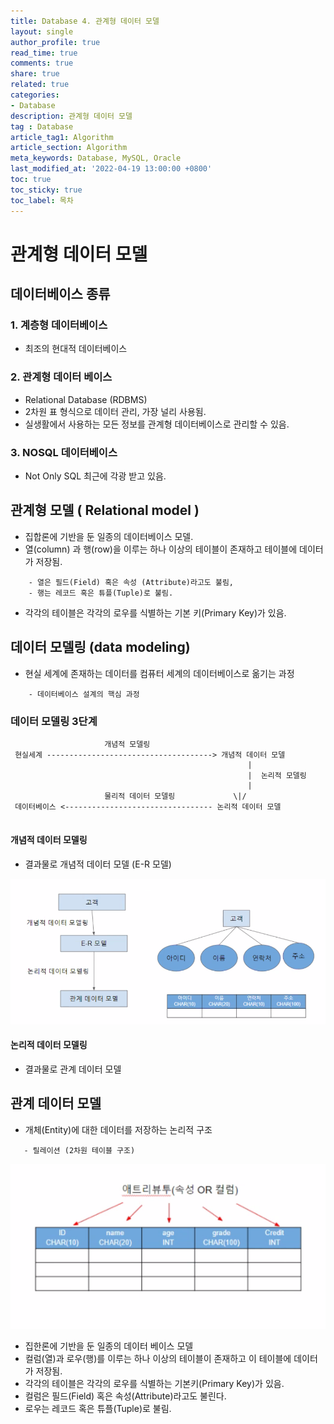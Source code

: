 ```yaml
---
title: Database 4. 관계형 데이터 모델 
layout: single
author_profile: true
read_time: true
comments: true
share: true
related: true
categories:
- Database
description: 관계형 데이터 모델
tag : Database
article_tag1: Algorithm
article_section: Algorithm
meta_keywords: Database, MySQL, Oracle
last_modified_at: '2022-04-19 13:00:00 +0800'
toc: true
toc_sticky: true
toc_label: 목차
---
```


관계형 데이터 모델
====================

## 데이터베이스 종류

### 1. 계층형 데이터베이스 

* 최조의 현대적 데이터베이스

### 2. 관계형 데이터 베이스 

* Relational Database (RDBMS)
* 2차원 표 형식으로 데이터 관리, 가장 널리 사용됨.
* 실생활에서 사용하는 모든 정보를 관계형 데이터베이스로 관리할 수 있음.

### 3. NOSQL 데이터베이스

* Not Only SQL 최근에 각광 받고 있음.

## 관계형 모델 ( Relational model )

* 집합론에 기반을 둔 일종의 데이터베이스 모델.
* 열(column) 과 행(row)을 이루는 하나 이상의 테이블이 존재하고 테이블에 데이터가 저장됨.

```
    - 열은 필드(Field) 혹은 속성 (Attribute)라고도 불림,
    - 행는 레코드 혹은 튜플(Tuple)로 불림.
```

* 각각의 테이블은 각각의 로우를 식별하는 기본 키(Primary Key)가 있음.

## 데이터 모델링 (data modeling)

* 현실 세계에 존재하는 데이터를 컴퓨터 세계의 데이터베이스로 옮기는 과정

```
    - 데이터베이스 설계의 핵심 과정
```

### 데이터 모델링 3단계

```
                     개념적 모델링
 현실세계 -------------------------------------> 개념적 데이터 모델
                                                     |
                                                     |  논리적 모델링
                                                     |
                     물리적 데이터 모델링             \|/
 데이터베이스 <--------------------------------- 논리적 데이터 모델   
 
```

#### 개념적 데이터 모델링

* 결과물로 개념적 데이터 모델 (E-R 모델)

![alt](/assets/images/post/Database/E-R.png)

#### 논리적 데이터 모델링

* 결과물로 관계 데이터 모델

## 관계 데이터 모델

* 개체(Entity)에 대한 데이터를 저장하는 논리적 구조

```
   - 릴레이션 (2차원 테이블 구조) 
```

![alt](/assets/images/post/Database/1.png)

* 집한론에 기반을 둔 일종의 데이터 베이스 모델
* 컬럼(열)과 로우(행)를 이루는 하나 이상의 테이블이 존재하고 이 테이블에 데이터가 저장됨.
* 각각의 테이블은 각각의 로우를 식별하는 기본키(Primary Key)가 있음.
* 컬럼은 필드(Field) 혹은 속성(Attribute)라고도 불린다.
* 로우는 레코드 혹은 튜플(Tuple)로 불림.



